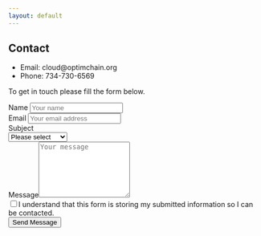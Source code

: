 ```yaml
---
layout: default
---
```


<section id="contact-form" class="block block-form">
    <div class="block-content-2">
    <div class="contact-info">
        <h1 class="post-title underline">Contact </h1>
        <ul>
            <li><i class="fas fa-envelope"></i> Email: cloud@optimchain.org</li>
            <li><i class="fas fa-phone-volume"></i> Phone: 734-730-6569</li>
        </ul>
        <p>To get in touch please fill the form below.</p>
    </div>
        <form name="contactForm" id="contactForm" action="https://formsubmit.io/send/cloud@optimchain.org">
            <div class="form-group">
                <label for="name">Name</label>
                <input type="text" name="name" id="name" placeholder="Your name" aria-labelledby="name-label" required=""/>
            </div>
            <div class="form-group">
                <label for="email">Email</label>
                <input type="email" name="email" id="email" placeholder="Your email address" aria-labelledby="email-label" required="" />
            </div>
            <div class="form-group">
                <label for="subject">Subject</label>
                <div class="form-select-wrap">
                    <select id="subject" name="subject" aria-labelledby="subject-label">
                        <option value="">Please select</option>
                        <option value="Error on the site">Error on the site</option>
                        <option value="Sponsorship">Sponsorship</option>
                        <option value="Other">Other</option>
                    </select>
                </div>
            </div>
            <div class="form-group"><label for="message">Message</label><textarea name="message" id="message" rows="7" placeholder="Your message" aria-labelledby="message-label"></textarea>
            </div>
            <div class="form-group form-checkbox">
                <input type="checkbox" id="consent" name="consent" aria-labelledby="consent-label" /><label for="consent">I understand that this form is storing my submitted information so I can be contacted.</label>
            </div>
            <div class="form-submit"><button type="submit" class="button">Send Message</button></div>
        </form>
    </div>
</section>
